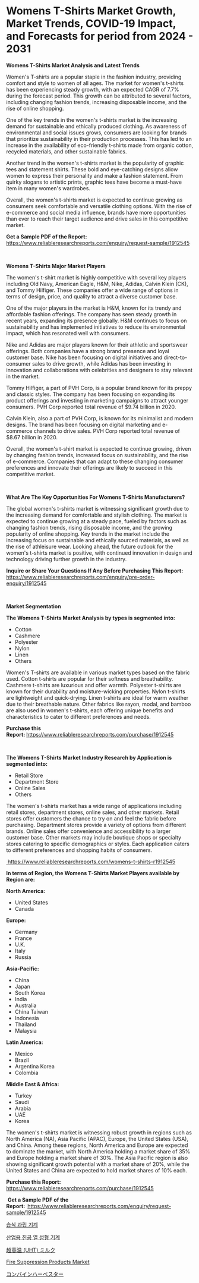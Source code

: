 <p><h1>Womens T-Shirts Market Growth, Market Trends, COVID-19 Impact, and Forecasts for period from 2024 - 2031</h1></p><p><strong>Womens T-Shirts Market Analysis and Latest Trends</strong></p>
<p><p>Women's T-shirts are a popular staple in the fashion industry, providing comfort and style to women of all ages. The market for women's t-shirts has been experiencing steady growth, with an expected CAGR of 7.7% during the forecast period. This growth can be attributed to several factors, including changing fashion trends, increasing disposable income, and the rise of online shopping.</p><p>One of the key trends in the women's t-shirts market is the increasing demand for sustainable and ethically produced clothing. As awareness of environmental and social issues grows, consumers are looking for brands that prioritize sustainability in their production processes. This has led to an increase in the availability of eco-friendly t-shirts made from organic cotton, recycled materials, and other sustainable fabrics.</p><p>Another trend in the women's t-shirts market is the popularity of graphic tees and statement shirts. These bold and eye-catching designs allow women to express their personality and make a fashion statement. From quirky slogans to artistic prints, graphic tees have become a must-have item in many women's wardrobes.</p><p>Overall, the women's t-shirts market is expected to continue growing as consumers seek comfortable and versatile clothing options. With the rise of e-commerce and social media influence, brands have more opportunities than ever to reach their target audience and drive sales in this competitive market.</p></p>
<p><strong>Get a Sample PDF of the Report:&nbsp;</strong> <a href="https://www.reliableresearchreports.com/enquiry/request-sample/1912545">https://www.reliableresearchreports.com/enquiry/request-sample/1912545</a></p>
<p>&nbsp;</p>
<p><strong>Womens T-Shirts Major Market Players</strong></p>
<p><p>The women's t-shirt market is highly competitive with several key players including Old Navy, American Eagle, H&M, Nike, Adidas, Calvin Klein (CK), and Tommy Hilfiger. These companies offer a wide range of options in terms of design, price, and quality to attract a diverse customer base.</p><p>One of the major players in the market is H&M, known for its trendy and affordable fashion offerings. The company has seen steady growth in recent years, expanding its presence globally. H&M continues to focus on sustainability and has implemented initiatives to reduce its environmental impact, which has resonated well with consumers.</p><p>Nike and Adidas are major players known for their athletic and sportswear offerings. Both companies have a strong brand presence and loyal customer base. Nike has been focusing on digital initiatives and direct-to-consumer sales to drive growth, while Adidas has been investing in innovation and collaborations with celebrities and designers to stay relevant in the market.</p><p>Tommy Hilfiger, a part of PVH Corp, is a popular brand known for its preppy and classic styles. The company has been focusing on expanding its product offerings and investing in marketing campaigns to attract younger consumers. PVH Corp reported total revenue of $9.74 billion in 2020.</p><p>Calvin Klein, also a part of PVH Corp, is known for its minimalist and modern designs. The brand has been focusing on digital marketing and e-commerce channels to drive sales. PVH Corp reported total revenue of $8.67 billion in 2020.</p><p>Overall, the women's t-shirt market is expected to continue growing, driven by changing fashion trends, increased focus on sustainability, and the rise of e-commerce. Companies that can adapt to these changing consumer preferences and innovate their offerings are likely to succeed in this competitive market.</p></p>
<p>&nbsp;</p>
<p><strong>What Are The Key Opportunities For Womens T-Shirts Manufacturers?</strong></p>
<p><p>The global women's t-shirts market is witnessing significant growth due to the increasing demand for comfortable and stylish clothing. The market is expected to continue growing at a steady pace, fueled by factors such as changing fashion trends, rising disposable income, and the growing popularity of online shopping. Key trends in the market include the increasing focus on sustainable and ethically sourced materials, as well as the rise of athleisure wear. Looking ahead, the future outlook for the women's t-shirts market is positive, with continued innovation in design and technology driving further growth in the industry.</p></p>
<p><strong>Inquire or Share Your Questions If Any Before Purchasing This Report:</strong> <a href="https://www.reliableresearchreports.com/enquiry/pre-order-enquiry/1912545">https://www.reliableresearchreports.com/enquiry/pre-order-enquiry/1912545</a></p>
<p>&nbsp;</p>
<p><strong>Market Segmentation</strong></p>
<p><strong>The Womens T-Shirts Market Analysis by types is segmented into:</strong></p>
<p><ul><li>Cotton</li><li>Cashmere</li><li>Polyester</li><li>Nylon</li><li>Linen</li><li>Others</li></ul></p>
<p><p>Women's T-shirts are available in various market types based on the fabric used. Cotton t-shirts are popular for their softness and breathability. Cashmere t-shirts are luxurious and offer warmth. Polyester t-shirts are known for their durability and moisture-wicking properties. Nylon t-shirts are lightweight and quick-drying. Linen t-shirts are ideal for warm weather due to their breathable nature. Other fabrics like rayon, modal, and bamboo are also used in women's t-shirts, each offering unique benefits and characteristics to cater to different preferences and needs.</p></p>
<p><strong>Purchase this Report:&nbsp;</strong><a href="https://www.reliableresearchreports.com/purchase/1912545">https://www.reliableresearchreports.com/purchase/1912545</a></p>
<p>&nbsp;</p>
<p><strong>The Womens T-Shirts Market Industry Research by Application is segmented into:</strong></p>
<p><ul><li>Retail Store</li><li>Department Store</li><li>Online Sales</li><li>Others</li></ul></p>
<p><p>The women's t-shirts market has a wide range of applications including retail stores, department stores, online sales, and other markets. Retail stores offer customers the chance to try on and feel the fabric before purchasing. Department stores provide a variety of options from different brands. Online sales offer convenience and accessibility to a larger customer base. Other markets may include boutique shops or specialty stores catering to specific demographics or styles. Each application caters to different preferences and shopping habits of consumers.</p></p>
<p><a href="https://www.reliableresearchreports.com/womens-t-shirts-r1912545">&nbsp;https://www.reliableresearchreports.com/womens-t-shirts-r1912545</a></p>
<p><strong>In terms of Region, the Womens T-Shirts Market Players available by Region are:</strong></p>
<p>
    <p> <strong> North America: </strong>
        <ul>
            <li>United States</li>
            <li>Canada</li>
        </ul>
        </p> 
    <p> <strong> Europe: </strong>
        <ul>
            <li>Germany</li>
            <li>France</li>
            <li>U.K.</li>
            <li>Italy</li>
            <li>Russia</li>
        </ul>
        </p> 
    <p> <strong> Asia-Pacific: </strong>
        <ul>
            <li>China</li>
            <li>Japan</li>
            <li>South Korea</li>
            <li>India</li>
            <li>Australia</li>
            <li>China Taiwan</li>
            <li>Indonesia</li>
            <li>Thailand</li>
            <li>Malaysia</li>
        </ul>
        </p> 
    <p> <strong> Latin America: </strong>
        <ul>
            <li>Mexico</li>
            <li>Brazil</li>
            <li>Argentina Korea</li>
            <li>Colombia</li>
        </ul>
        </p> 
    <p> <strong> Middle East & Africa: </strong>
        <ul>
            <li>Turkey</li>
            <li>Saudi</li>
            <li>Arabia</li>
            <li>UAE</li>
            <li>Korea</li>
        </ul>
    </p>
    </p>
<p><p>The women's t-shirts market is witnessing robust growth in regions such as North America (NA), Asia Pacific (APAC), Europe, the United States (USA), and China. Among these regions, North America and Europe are expected to dominate the market, with North America holding a market share of 35% and Europe holding a market share of 30%. The Asia Pacific region is also showing significant growth potential with a market share of 20%, while the United States and China are expected to hold market shares of 10% each.</p></p>
<p><strong>Purchase this Report: </strong><a href="https://www.reliableresearchreports.com/purchase/1912545">https://www.reliableresearchreports.com/purchase/1912545</a></p>
<p>&nbsp;<strong>Get a Sample PDF of the Report:&nbsp;&nbsp;</strong><a href="https://www.reliableresearchreports.com/enquiry/request-sample/1912545">https://www.reliableresearchreports.com/enquiry/request-sample/1912545</a></p>
<p><strong></strong></p>
<p><p><a href="https://github.com/KellyLyncyh543964/Market-Research-Report-List-2/blob/main/9594416154288.md">습식 과립 기계</a></p><p><a href="https://github.com/rcabello548/Market-Research-Report-List-1/blob/main/5802987154289.md">산업용 진공 열 성형 기계</a></p><p><a href="https://github.com/JoanaNitzsche/Market-Research-Report-List-1/blob/main/1673016145752.md">超高温 (UHT) ミルク</a></p><p><a href="https://github.com/Gilanghao0/Market-Research-Report-List-1/blob/main/fire-suppression-products-market.md">Fire Suppression Products Market</a></p><p><a href="https://github.com/LenoraKris2023/Market-Research-Report-List-1/blob/main/9770833145751.md">コンバインハーベスター</a></p></p>